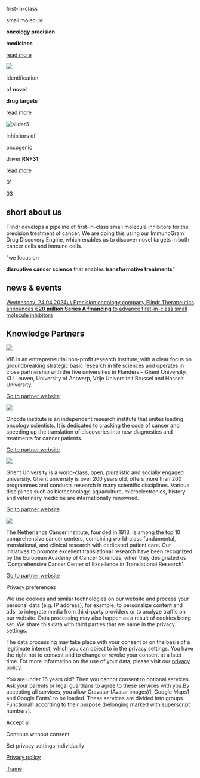 first-in-class

small molecule

**oncology precision**

**medicines**

[read more](https://flindrtx.com/about-us/)

![](https://flindrtx.com/wp-content/uploads/2025/05/flindr-immunogram-slider-new.jpg)

Identification

of **novel**

**drug targets**

[read more](https://flindrtx.com/science/)

![slider3](https://flindrtx.com/wp-content/uploads/2024/05/slider3.jpg)

Inhibitors of

oncogenic

driver **RNF31**

[read more](https://flindrtx.com/programs/#rnf31)

01

03

## short  **about us**

Flindr develops a pipeline of first-in-class small molecule inhibitors for the precision treatment of cancer. We are doing this using our ImmunoGram Drug Discovery Engine, which enables us to discover novel targets in both cancer cells and immune cells.

“we focus on

**disruptive cancer science** that enables **transformative treatments**”

## **news** & **events**

[Wednesday, 24.04.2024\\
\\
Precision oncology company Flindr Therapeutics announces **€20 million Series A financing** to advance first-in-class small molecule inhibitors](https://www.prnewswire.com/news-releases/precision-oncology-company-flindr-therapeutics-announces-20-million-series-a-financing-to-advance-first-in-class-small-molecule-inhibitors-302125103.html)

## Knowledge Partners

![](https://flindrtx.com/wp-content/uploads/2024/05/vib_logo@2x.png)

VIB is an entrepreneurial non-profit research institute, with a clear focus on groundbreaking strategic basic research in life sciences and operates in close partnership with the five universities in Flanders – Ghent University, KU Leuven, University of Antwerp, Vrije Universiteit Brussel and Hasselt University.

[Go to partner website](https://vib.be/en#/)

![](https://flindrtx.com/wp-content/uploads/2024/05/oncode_logo@2x.png)

Oncode institute is an independent research institute that unites leading oncology scientists. It is dedicated to cracking the code of cancer and speeding up the translation of discoveries into new diagnostics and treatments for cancer patients.

[Go to partner website](https://oncodeinstitute.nl/)

![](https://flindrtx.com/wp-content/uploads/2024/05/ghent_uni_logo.svg)

Ghent University is a world-class, open, pluralistic and socially engaged university. Ghent university is over 200 years old, offers more than 200 programmes and conducts research in many scientific disciplines. Various disciplines such as biotechnology, aquaculture, microelectronics, history and veterinary medicine are internationally renowned.

[Go to partner website](https://www.ugent.be/en)

![](https://flindrtx.com/wp-content/uploads/2024/05/nci_logo@2x.png)

The Netherlands Cancer Institute, founded in 1913, is among the top 10 comprehensive cancer centers, combining world-class fundamental, translational, and clinical research with dedicated patient care. Our initiatives to promote excellent translational research have been recognized by the European Academy of Cancer Sciences, when they designated us ‘Comprehensive Cancer Center of Excellence in Translational Research’.

[Go to partner website](https://www.nki.nl/)

Privacy preferences

We use cookies and similar technologies on our website and process your personal data (e.g. IP address), for example, to personalize content and ads, to integrate media from third-party providers or to analyze traffic on our website. Data processing may also happen as a result of cookies being set. We share this data with third parties that we name in the privacy settings.

The data processing may take place with your consent or on the basis of a legitimate interest, which you can object to in the privacy settings. You have the right not to consent and to change or revoke your consent at a later time. For more information on the use of your data, please visit our [privacy policy](https://flindrtx.com/privacy-policy/).

You are under 16 years old? Then you cannot consent to optional services. Ask your parents or legal guardians to agree to these services with you.By accepting all services, you allow Gravatar (Avatar images)1, Google Maps1 and Google Fonts1 to be loaded. These services are divided into groups Functional1 according to their purpose (belonging marked with superscript numbers).

Accept all

Continue without consent

Set privacy settings individually

[Privacy policy](https://flindrtx.com/privacy-policy/)

[iframe](https://www.google.com/recaptcha/api2/anchor?ar=1&k=6LccGPYpAAAAAG_N5ar-rAXODQE7Fwrc1zuIqFMu&co=aHR0cHM6Ly9mbGluZHJ0eC5jb206NDQz&hl=en&v=jt8Oh2-Ue1u7nEbJQUIdocyd&size=invisible&cb=rqmenxtbfkus)